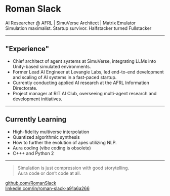 # Roman Slack

AI Researcher @ AFRL | SimuVerse Architect | Matrix Emulator  
Simulation maximalist. Startup survivor. Halfstacker turned Fullstacker

---

## "Experience"

* Chief architect of agent systems at SimuVerse, integrating LLMs into Unity-based simulated environments.
* Former Lead AI Engineer at Levangie Labs, led end-to-end development and scaling of AI systems in a fast-paced startup.
* Currently conducting applied AI research at the AFRL Information Directorate.
* Project manager at RIT AI Club, overseeing multi-agent research and development initiatives.

---

## Currently Learning

- High-fidelity multiverse interpolation  
- Quantized algorithmic synthesis
- How to further the evolution of apes utilizing NLP.
- Aura coding (vibe coding is obsolete)  
- C+++ and Python 2

---

> Simulation is just compression with good storytelling.  
> Aura code or don’t code at all.  

[github.com/RomanSlack](https://github.com/RomanSlack)  
[linkedin.com/in/roman-slack-a91a6a266](https://www.linkedin.com/in/roman-slack-a91a6a266)
